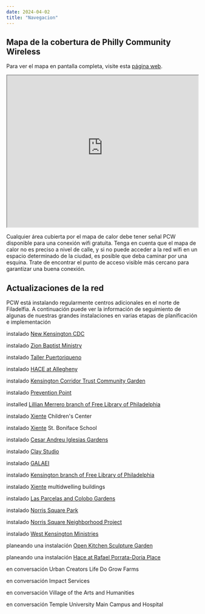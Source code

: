 ```yaml
---
date: 2024-04-02
title: "Navegacion"
---
```


## Mapa de la cobertura de Philly Community Wireless

Para ver el mapa en pantalla completa, visite esta [página web](https://map.phillycommunitywireless.org/). 

<iframe title="Mapa de implementación de hardware de red inalámbrica comunitaria de Filadelfia" role="img" aria-label="Un mapa que muestra la infraestructura de red inalámbrica comunitaria de Filadelfia actualmente instalada, centrada en Norris Square Park." src="https://map.phillycommunitywireless.org/" width="100%" height="400"/></iframe>
  
Cualquier área cubierta por el mapa de calor debe tener señal PCW disponible para una conexión wifi gratuita. Tenga en cuenta que el mapa de calor no es preciso a nivel de calle, y si no puede acceder a la red wifi en un espacio determinado de la ciudad, es posible que deba caminar por una esquina. Trate de encontrar el punto de acceso visible más cercano para garantizar una buena conexión.

## Actualizaciones de la red

PCW está instalando regularmente centros adicionales en el norte de Filadelfia. A continuación puede ver la información de seguimiento de algunas de nuestras grandes instalaciones en varias etapas de planificación e implementación

<span class="bg-gold black ph2 pv1 br3 small-caps">instalado</span> [New Kensington CDC](https://nkcdc.org)  

<span class="bg-gold black ph2 pv1 br3 small-caps">instalado</span> [Zion Baptist Ministry](https://www.zionbaptphilly.org)  

<span class="bg-gold black ph2 pv1 br3 small-caps">instalado</span> [Taller Puertoriqueno](https://tallerpr.org/)  

<span class="bg-gold black ph2 pv1 br3 small-caps">instalado</span> [HACE at Allegheny](https://www.hacecdc.org/)  

<span class="bg-gold black ph2 pv1 br3 small-caps">instalado</span> [Kensington Corridor Trust Community Garden](https://kctphilly.org/)  

<span class="bg-gold black ph2 pv1 br3 small-caps">instalado</span> [Prevention Point](https://ppponline.org/)  

<span class="bg-gold black ph2 pv1 br3 small-caps">installed</span> [Lillian Merrero branch of Free Library of Philadelphia](https://libwww.freelibrary.org/locations/lillian-marrero-library)  

<span class="bg-gold black ph2 pv1 br3 small-caps">instalado</span> [Xiente](https://www.xiente.org/)  Children's Center  

<span class="bg-gold black ph2 pv1 br3 small-caps">instalado</span> [Xiente](https://www.xiente.org/) St. Boniface School  

<span class="bg-gold black ph2 pv1 br3 small-caps">instalado</span> [Cesar Andreu Iglesias Gardens](https://iglesiasgardens.com/)  

<span class="bg-gold black ph2 pv1 br3 small-caps">instalado</span> [Clay Studio](https://www.theclaystudio.org/)  

<span class="bg-gold black ph2 pv1 br3 small-caps">instalado</span> [GALAEI](https://www.galaeiqtbipoc.org/)  

<span class="bg-gold black ph2 pv1 br3 small-caps">instalado</span> [Kensington branch of Free Library of Philadelphia](https://libwww.freelibrary.org/locations/kensington-library)  

<span class="bg-gold black ph2 pv1 br3 small-caps">instalado</span> [Xiente](https://www.xiente.org/) multidwelling buildings  

<span class="bg-gold black ph2 pv1 br3 small-caps">instalado</span> [Las Parcelas and Colobo Gardens](https://www.philaplace.org/story/349/)  

<span class="bg-gold black ph2 pv1 br3 small-caps">instalado</span> [Norris Square Park](https://www.tclf.org/landscapes/norris-square-park)  

<span class="bg-gold black ph2 pv1 br3 small-caps">instalado</span> [Norris Square Neighborhood Project](https://myneighborhoodproject.org/)  

<span class="bg-gold black ph2 pv1 br3 small-caps">instalado</span> [West Kensington Ministries](https://westkensingtonministry.com/)  

<span class="bg-yellow dark-gray ph2 pv1 br3 small-caps">planeando una instalación</span> [Open Kitchen Sculpture Garden](https://theopenkitchensculpturegarden.com/)  

<span class="bg-yellow dark-gray ph2 pv1 br3 small-caps">planeando una instalación</span> [Hace at Rafael Porrata-Doria Place](https://www.hacecdc.org/)  

<span class="bg-light-yellow near-black ph2 pv1 br3 small-caps">en conversación</span> Urban Creators Life Do Grow Farms

<span class="bg-light-yellow near-black ph2 pv1 br3 small-caps">en conversación</span> Impact Services

<span class="bg-light-yellow near-black ph2 pv1 br3 small-caps">en conversación</span> Village of the Arts and Humanities

<span class="bg-light-yellow near-black ph2 pv1 br3 small-caps">en conversación</span> Temple University Main Campus and Hospital
